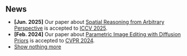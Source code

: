 <h2 style="margin: 60px 0px 10px;">News</h2>

<ul>
<li><strong>[Jun. 2025]</strong> Our paper about <a href="./publications">Spatial Reasoning from Arbitrary Perspective</a> is accepted to <a href="https://iccv.thecvf.com/">ICCV 2025</a>.</li>
<li><strong>[Feb. 2024]</strong> Our paper about <a href="./publications">Parametric Image Editing with Diffusion Priors</a> is accepted to <a href="https://cvpr.thecvf.com/">CVPR 2024</a>.</li>

<!-- <li> <a href="#" onclick="toggleVis(this); return false;">Show more</a> </li> -->
<li> <a href="#" onclick="toggleVis(this); return false;">Show nothing more</a> </li>
<div id="newsmore" style="display:none"> 
</div>

</ul>
